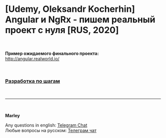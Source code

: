 # [Udemy, Oleksandr Kocherhin] Angular и NgRx - пишем реальный проект с нуля [RUS, 2020]

<br/>

**Пример ожидаемого финального проекта:**  
http://angular.realworld.io/

<br/>

### [Разработка по шагам](./Development.md)

<br/>

---

<br/>

**Marley**

Any questions in english: <a href="https://jsdev.org/chat/">Telegram Chat</a>  
Любые вопросы на русском: <a href="https://jsdev.ru/chat/">Телеграм чат</a>
